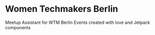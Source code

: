 # Women Techmakers Berlin

Meetup Assistant for WTM Berlin Events created with love and Jetpack components